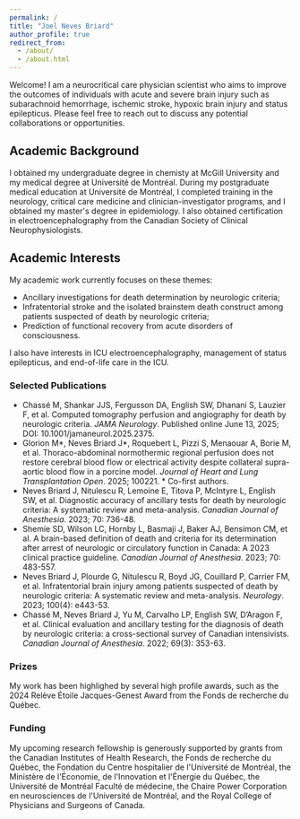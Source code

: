 ```yaml
---
permalink: /
title: "Joel Neves Briard"
author_profile: true
redirect_from: 
  - /about/
  - /about.html
---
```


Welcome! I am a neurocritical care physician scientist who aims to improve the outcomes of individuals with acute and severe brain injury such as subarachnoid hemorrhage, ischemic stroke, hypoxic brain injury and status epilepticus. Please feel free to reach out to discuss any potential collaborations or opportunities.

## Academic Background

I obtained my undergraduate degree in chemisty at McGill University and my medical degree at Université de Montréal. During my postgraduate medical education at Université de Montréal, I completed training in the neurology, critical care medicine and clinician-investigator programs, and I obtained my master's degree in epidemiology. I also obtained certification in electroencephalography from the Canadian Society of Clinical Neurophysiologists.

## Academic Interests

My academic work currently focuses on these themes:
- Ancillary investigations for death determination by neurologic criteria;
- Infratentorial stroke and the isolated brainstem death construct among patients suspected of death by neurologic criteria;
- Prediction of functional recovery from acute disorders of consciousness.

I also have interests in ICU electroencephalography, management of status epilepticus, and end-of-life care in the ICU.

### Selected Publications

- Chassé M, Shankar JJS, Fergusson DA, English SW, Dhanani S, Lauzier F, et al. Computed tomography perfusion and angiography for death by neurologic criteria. *JAMA Neurology*. Published online June 13, 2025; DOI: 10.1001/jamaneurol.2025.2375.
- Glorion M*, Neves Briard J*, Roquebert L, Pizzi S, Menaouar A, Borie M, et al. Thoraco-abdominal normothermic regional perfusion does not restore cerebral blood flow or electrical activity despite collateral supra-aortic blood flow in a porcine model. *Journal of Heart and Lung Transplantation Open*. 2025; 100221. * Co-first authors.
- Neves Briard J, Nitulescu R, Lemoine E, Titova P, McIntyre L, English SW, et al. Diagnostic accuracy of ancillary tests for death by neurologic criteria: A systematic review and meta-analysis. *Canadian Journal of Anesthesia*. 2023; 70: 736-48.
- Shemie SD, Wilson LC, Hornby L, Basmaji J, Baker AJ, Bensimon CM, et al. A brain-based definition of death and criteria for its determination after arrest of neurologic or circulatory function in Canada: A 2023 clinical practice guideline. *Canadian Journal of Anesthesia*. 2023; 70: 483-557.
- Neves Briard J, Plourde G, Nitulescu R, Boyd JG, Couillard P, Carrier FM, et al. Infratentorial brain injury among patients suspected of death by neurologic criteria: A systematic review and meta-analysis. *Neurology*. 2023; 100(4): e443-53.
- Chassé M, Neves Briard J, Yu M, Carvalho LP, English SW, D’Aragon F, et al. Clinical evaluation and ancillary testing for the diagnosis of death by neurologic criteria: a cross-sectional survey of Canadian intensivists. *Canadian Journal of Anesthesia*. 2022; 69(3): 353-63.

### Prizes

My work has been highlighed by several high profile awards, such as the 2024 Relève Étoile Jacques-Genest Award from the Fonds de recherche du Québec.

### Funding

My upcoming research fellowship is generously supported by grants from the Canadian Institutes of Health Research, the Fonds de recherche du Québec, the Fondation du Centre hospitalier de l'Université de Montréal, the Ministère de l'Économie, de l'Innovation et l'Énergie du Québec, the Université de Montréal Faculté de médecine, the Chaire Power Corporation en neurosciences de l'Université de Montréal, and the Royal College of Physicians and Surgeons of Canada.

